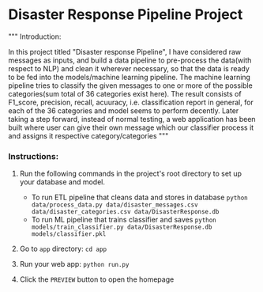 # Disaster Response Pipeline Project
"""
Introduction:

In this project titled "Disaster response Pipeline", I have considered raw messages as inputs, and build a data pipeline to pre-process the data(with respect to NLP) and clean it wherever necessary, so that the data is ready to be fed into the models/machine learning pipeline. The machine learning pipeline tries to classify the given messages to one or more of the possible categories(sum total of 36 categories exist here). The result consists of F1_score, precision, recall, acuuracy, i.e. classification report in general, for each of the 36 categories and model seems to perform decently. Later taking a step forward, instead of normal testing, a web application has been built where user can give their own message which our classifier process it and assigns it respective category/categories
"""
### Instructions:
1. Run the following commands in the project's root directory to set up your database and model.

    - To run ETL pipeline that cleans data and stores in database
        `python data/process_data.py data/disaster_messages.csv data/disaster_categories.csv data/DisasterResponse.db`
    - To run ML pipeline that trains classifier and saves
        `python models/train_classifier.py data/DisasterResponse.db models/classifier.pkl`

2. Go to `app` directory: `cd app`

3. Run your web app: `python run.py`

4. Click the `PREVIEW` button to open the homepage
